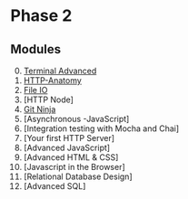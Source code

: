 # Phase 2

## Modules

0. [Terminal Advanced](../modules/Terminal-Advanced/README.md)
0. [HTTP-Anatomy](../modules/HTTP-Anatomy/README.md)
0. [File IO](../modules/File-IO/README.md)
0. [HTTP Node]
0. [Git Ninja](../modules/Git-Ninja/README.md)
0. [Asynchronous -JavaScript]
0. [Integration testing with Mocha and Chai]
0. [Your first HTTP Server]
0. [Advanced JavaScript]
0. [Advanced HTML & CSS]
0. [Javascript in the Browser]
0. [Relational Database Design]
0. [Advanced SQL]

